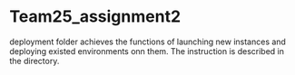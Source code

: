 # Team25_assignment2

deployment folder achieves the functions of launching new instances and deploying existed environments onn them. The instruction is described in the directory.
